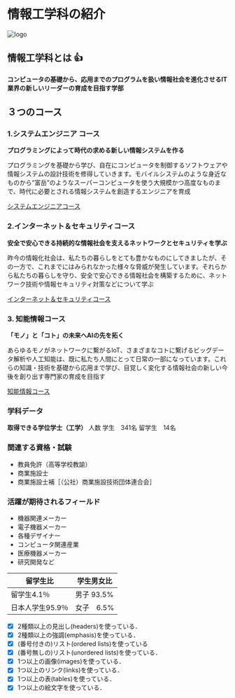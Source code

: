 # 情報工学科の紹介
<!-- Markdown記法を使って学科の紹介ページを作る -->
![logo](logo.png)
## 情報工学科とは :+1:
__コンピュータの基礎から、応用までのプログラムを扱い情報社会を進化させるIT業界の新しいリーダーの育成を目指す学部__
## ３つのコース
### 1.システムエンジニア コース
__プログラミングによって時代の求める新しい情報システムを作る__

プログラミングを基礎から学び、自在にコンピュータを制御するソフトウェアや情報システムの設計技術を修得していきます。モバイルシステムのような身近なものから“富岳”のようなスーパーコンピュータを使う大規模かつ高度なものまで、時代に必要とされる情報システムを創造するエンジニアを育成

[システムエンジニアコース](https://feng.takushoku-u.ac.jp/composition/cs.html#anchor01)

### 2.インターネット＆セキュリティコース
__安全で安心できる持続的な情報社会を支えるネットワークとセキュリティを学ぶ__

昨今の情報化社会は、私たちの暮らしをとても豊かなものにしてきましたが、その一方で、これまでにはみられなかった様々な脅威が発生しています。それらから私たちの暮らしを守り、安全で安心できる情報社会を構築するために、ネットワーク技術や情報セキュリティ対策などについて学ぶ

[インターネット＆セキュリティコース](https://feng.takushoku-u.ac.jp/composition/cs.html#anchor02)

### 3. 知能情報コース

__「モノ」と「コト」の未来へAIの先を拓く__

あらゆるモノがネットワークに繋がるIoT、さまざまなコトに繋げるビッグデータ解析や人工知能は、既に私たち人間にとって日常の一部になっています。これらの知識・技術を基礎から応用まで学び、目覚しく変化する情報社会の新しい今後を創り出す専門家の育成を目指す

[知能情報コース](https://feng.takushoku-u.ac.jp/composition/cs.html#anchor03)

### 学科データ
__取得できる学位学士（工学）__
人数
学生　341名
留学生　14名

### 関連する資格・試験
+ 教員免許（高等学校教諭）
+ 商業施設士
+ 商業施設士補［（公社）商業施設技術団体連合会］

### 活躍が期待されるフィールド
+ 機器関連メーカー
+ 電子機器メーカー
+ 各種デザイナー
+ コンピュータ関連産業
+ 医療機器メーカー
+ 研究開発など

|  留学生比  |  学生男女比 |
| ---- | ---- |
|  留学生4.1％|  男子 93.5%  |
|  日本人学生95.9％  |  女子　6.5%  |


<!-- この部分より上に記述を追加して下のチェックボックスで確認する -->
- [x] 2種類以上の見出し(headers)を使っている．
- [x] 2種類以上の強調(emphasis)を使っている．
- [x] (番号付きの)リスト(ordered lists)を使っている
- [x] (番号無しの)リスト(unordered lists)を使っている．
- [x] 1つ以上の画像(images)を使っている．
- [x] 1つ以上のリンク(links)を使っている．
- [x] 1つ以上の表(tables)を使っている．
- [x] 1つ以上の絵文字を使っている．
